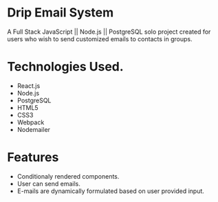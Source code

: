 # Drip Email System

A Full Stack JavaScript || Node.js || PostgreSQL solo project created for users who wish to send customized emails to contacts in groups.


# Technologies Used.
- React.js
- Node.js
- PostgreSQL
- HTML5
- CSS3
- Webpack
- Nodemailer

# Features
 - Conditionaly rendered components.
 - User can send emails.
 - E-mails are dynamically formulated based on user provided input.
